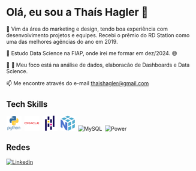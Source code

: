 <h1> Olá, eu sou a Thaís Hagler 👋 </h1>

🎨 Vim da área do marketing e design, tendo boa experiência com desenvolvimento projetos e equipes. Recebi o prêmio do RD Station como uma das melhores agências do ano em 2019. 

🚀 Estudo Data Science na FIAP, onde irei me formar em dez/2024. 😄

🎨 💼 Meu foco está na análise de dados, elaboracão de Dashboards e Data Science.

📫 Me encontre através do e-mail thaishagler@gmail.com

<h2>Tech Skills</h2>

<div>
<img src ="https://github.com/devicons/devicon/blob/master/icons/python/python-original-wordmark.svg" title= "Python" alt="Python" width= "40" height="40"/>&nbsp;
<img src ="https://github.com/devicons/devicon/blob/master/icons/oracle/oracle-original.svg" title= "Oracle SQL Developer" alt="Oracle SQL Developer" width= "40" height="40"/>&nbsp;
<img src ="https://github.com/devicons/devicon/blob/master/icons/pandas/pandas-original.svg" title= "Pandas" alt="Pandas" width= "40" height="40"/>&nbsp;
<img src ="https://github.com/devicons/devicon/blob/master/icons/numpy/numpy-original.svg" title= "Numpy" alt="Numpy" width= "40" height="40"/>&nbsp;
<img src ="https://github.com/bwks/vendor-icons-svg/blob/master/mysql-logo.svg" title= "MySQL" alt="MySQL" width= "40" height="40"/>&nbsp;
<img src ="https://camo.githubusercontent.com/1eeb790f099b653e0614e3919e71b581f65873361c8755338cf1232c35b68400/68747470733a2f2f75706c6f61642e77696b696d656469612e6f72672f77696b6970656469612f636f6d6d6f6e732f7468756d622f632f63662f4e65775f506f7765725f42495f4c6f676f2e7376672f36333070782d4e65775f506f7765725f42495f4c6f676f2e7376672e706e67" title= "Power BI" alt=Power BI" width= "40" height="40"/>&nbsp;
<h2>Redes</h2>

[![Linkedin](https://img.shields.io/badge/linkedin-blue)](https://www.linkedin.com/in/thaishagler/?locale=pt_BR)

</div>
